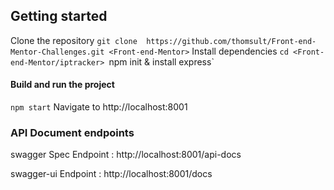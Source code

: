 ## Getting started
Clone the repository
`git clone  https://github.com/thomsult/Front-end-Mentor-Challenges.git <Front-end-Mentor>`
Install dependencies
`cd <Front-end-Mentor/iptracker>
`npm init & install express`

#### Build and run the project
`npm start`
Navigate to http://localhost:8001

### API Document endpoints

swagger Spec Endpoint : http://localhost:8001/api-docs

swagger-ui Endpoint : http://localhost:8001/docs
